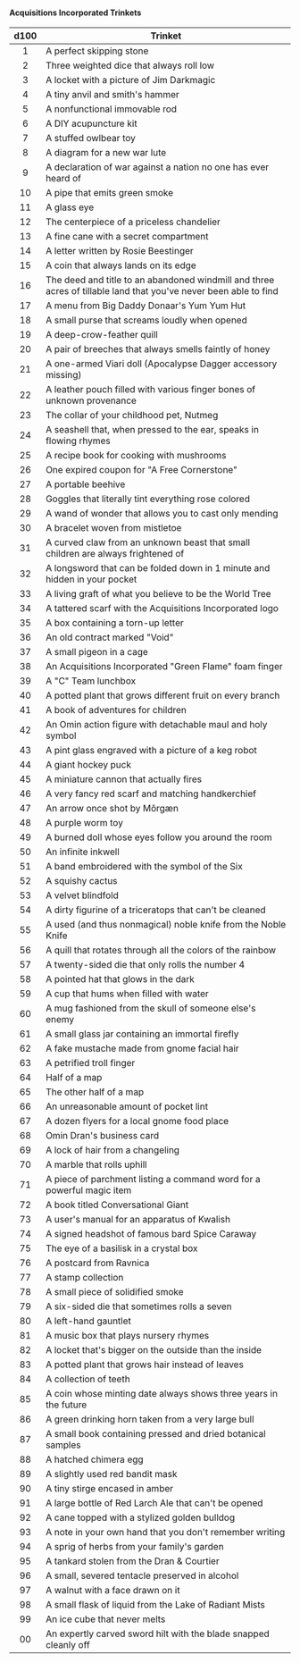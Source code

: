 #### Acquisitions Incorporated Trinkets
| d100 | Trinket                                                                                                          |
|:----:|------------------------------------------------------------------------------------------------------------------|
|   1  | A perfect skipping stone                                                                                         |
|   2  | Three weighted dice that always roll low                                                                         |
|   3  | A locket with a picture of Jim Darkmagic                                                                         |
|   4  | A tiny anvil and smith's hammer                                                                                  |
|   5  | A nonfunctional immovable rod                                                                                    |
|   6  | A DIY acupuncture kit                                                                                            |
|   7  | A stuffed owlbear toy                                                                                            |
|   8  | A diagram for a new war lute                                                                                     |
|   9  | A declaration of war against a nation no one has ever heard of                                                   |
|  10  | A pipe that emits green smoke                                                                                    |
|  11  | A glass eye                                                                                                      |
|  12  | The centerpiece of a priceless chandelier                                                                        |
|  13  | A fine cane with a secret compartment                                                                            |
|  14  | A letter written by Rosie Beestinger                                                                             |
|  15  | A coin that always lands on its edge                                                                             |
|  16  | The deed and title to an abandoned windmill and three acres of tillable land that you've never been able to find |
|  17  | A menu from Big Daddy Donaar's Yum Yum Hut                                                                       |
|  18  | A small purse that screams loudly when opened                                                                    |
|  19  | A deep-crow-feather quill                                                                                        |
|  20  | A pair of breeches that always smells faintly of honey                                                           |
|  21  | A one-armed Viari doll (Apocalypse Dagger accessory missing)                                                     |
|  22  | A leather pouch filled with various finger bones of unknown provenance                                           |
|  23  | The collar of your childhood pet, Nutmeg                                                                         |
|  24  | A seashell that, when pressed to the ear, speaks in flowing rhymes                                               |
|  25  | A recipe book for cooking with mushrooms                                                                         |
|  26  | One expired coupon for "A Free Cornerstone"                                                                      |
|  27  | A portable beehive                                                                                               |
|  28  | Goggles that literally tint everything rose colored                                                              |
|  29  | A wand of wonder that allows you to cast only mending                                                            |
|  30  | A bracelet woven from mistletoe                                                                                  |
|  31  | A curved claw from an unknown beast that small children are always frightened of                                 |
|  32  | A longsword that can be folded down in 1 minute and hidden in your pocket                                        |
|  33  | A living graft of what you believe to be the World Tree                                                          |
|  34  | A tattered scarf with the Acquisitions Incorporated logo                                                         |
|  35  | A box containing a torn-up letter                                                                                |
|  36  | An old contract marked "Void"                                                                                    |
|  37  | A small pigeon in a cage                                                                                         |
|  38  | An Acquisitions Incorporated "Green Flame" foam finger                                                           |
|  39  | A "C" Team lunchbox                                                                                              |
|  40  | A potted plant that grows different fruit on every branch                                                        |
|  41  | A book of adventures for children                                                                                |
|  42  | An Omin action figure with detachable maul and holy symbol                                                       |
|  43  | A pint glass engraved with a picture of a keg robot                                                              |
|  44  | A giant hockey puck                                                                                              |
|  45  | A miniature cannon that actually fires                                                                           |
|  46  | A very fancy red scarf and matching handkerchief                                                                 |
|  47  | An arrow once shot by Môrgæn                                                                                     |
|  48  | A purple worm toy                                                                                                |
|  49  | A burned doll whose eyes follow you around the room                                                              |
|  50  | An infinite inkwell                                                                                              |
|  51  | A band embroidered with the symbol of the Six                                                                    |
|  52  | A squishy cactus                                                                                                 |
|  53  | A velvet blindfold                                                                                               |
|  54  | A dirty figurine of a triceratops that can't be cleaned                                                          |
|  55  | A used (and thus nonmagical) noble knife from the Noble Knife                                                    |
|  56  | A quill that rotates through all the colors of the rainbow                                                       |
|  57  | A twenty-sided die that only rolls the number 4                                                                  |
|  58  | A pointed hat that glows in the dark                                                                             |
|  59  | A cup that hums when filled with water                                                                           |
|  60  | A mug fashioned from the skull of someone else's enemy                                                           |
|  61  | A small glass jar containing an immortal firefly                                                                 |
|  62  | A fake mustache made from gnome facial hair                                                                      |
|  63  | A petrified troll finger                                                                                         |
|  64  | Half of a map                                                                                                    |
|  65  | The other half of a map                                                                                          |
|  66  | An unreasonable amount of pocket lint                                                                            |
|  67  | A dozen flyers for a local gnome food place                                                                      |
|  68  | Omin Dran's business card                                                                                        |
|  69  | A lock of hair from a changeling                                                                                 |
|  70  | A marble that rolls uphill                                                                                       |
|  71  | A piece of parchment listing a command word for a powerful magic item                                            |
|  72  | A book titled Conversational Giant                                                                               |
|  73  | A user's manual for an apparatus of Kwalish                                                                      |
|  74  | A signed headshot of famous bard Spice Caraway                                                                   |
|  75  | The eye of a basilisk in a crystal box                                                                           |
|  76  | A postcard from Ravnica                                                                                          |
|  77  | A stamp collection                                                                                               |
|  78  | A small piece of solidified smoke                                                                                |
|  79  | A six-sided die that sometimes rolls a seven                                                                     |
|  80  | A left-hand gauntlet                                                                                             |
|  81  | A music box that plays nursery rhymes                                                                            |
|  82  | A locket that's bigger on the outside than the inside                                                            |
|  83  | A potted plant that grows hair instead of leaves                                                                 |
|  84  | A collection of teeth                                                                                            |
|  85  | A coin whose minting date always shows three years in the future                                                 |
|  86  | A green drinking horn taken from a very large bull                                                               |
|  87  | A small book containing pressed and dried botanical samples                                                      |
|  88  | A hatched chimera egg                                                                                            |
|  89  | A slightly used red bandit mask                                                                                  |
|  90  | A tiny stirge encased in amber                                                                                   |
|  91  | A large bottle of Red Larch Ale that can't be opened                                                             |
|  92  | A cane topped with a stylized golden bulldog                                                                     |
|  93  | A note in your own hand that you don't remember writing                                                          |
|  94  | A sprig of herbs from your family's garden                                                                       |
|  95  | A tankard stolen from the Dran & Courtier                                                                        |
|  96  | A small, severed tentacle preserved in alcohol                                                                   |
|  97  | A walnut with a face drawn on it                                                                                 |
|  98  | A small flask of liquid from the Lake of Radiant Mists                                                           |
|  99  | An ice cube that never melts                                                                                     |
|  00  | An expertly carved sword hilt with the blade snapped cleanly off                                                 |